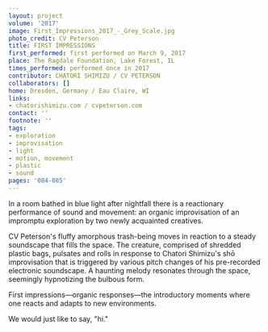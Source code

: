 ```yaml
---
layout: project
volume: '2017'
image: First_Impressions_2017_-_Grey_Scale.jpg
photo_credit: CV Peterson
title: FIRST IMPRESSIONS
first_performed: first performed on March 9, 2017
place: The Ragdale Foundation, Lake Forest, IL
times_performed: performed once in 2017
contributor: CHATORI SHIMIZU / CV PETERSON
collaborators: []
home: Dresden, Germany / Eau Claire, WI
links:
- chatorishimizu.com / cvpeterson.com
contact: ''
footnote: ''
tags:
- exploration
- improvisation
- light
- motion, movement
- plastic
- sound
pages: '084-085'
---
```


In a room bathed in blue light after nightfall there is a reactionary performance of sound and movement: an organic improvisation of an impromptu exploration by two newly acquainted creatives.

CV Peterson's fluffy amorphous trash-being moves in reaction to a steady soundscape that fills the space. The creature, comprised of shredded plastic bags, pulsates and rolls in response to Chatori Shimizu's shō improvisation that is triggered by various pitch changes of his pre-recorded electronic soundscape. A haunting melody resonates through the space, seemingly hypnotizing the bulbous form.

First impressions—organic responses—the introductory moments where one reacts and adapts to new environments.

We would just like to say, "hi."
